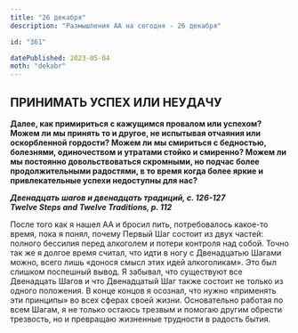 ```yaml
---
title: "26 декабря"
description: "Размышления АА на сегодня - 26 декабря"

id: "361"

datePublished: 2023-05-04
moth: "dekabr"
---
```


## ПРИНИМАТЬ УСПЕХ ИЛИ НЕУДАЧУ

**Далее, как примириться с кажущимся провалом или успехом? Можем ли мы принять
то и другое, не испытывая отчаяния или оскорбленной гордости? Можем ли мы
смириться с бедностью, болезнями, одиночеством и утратами стойко и смиренно?
Можем ли мы постоянно довольствоваться скромными, но подчас более
продолжительными радостями, в то время когда более яркие и привлекательные
успехи недоступны для нас?**

**_Двенадцать шагов и двенадцать традиций, с. 126-127  
Twelve Steps and Twelve Traditions, p. 112_**

После того как я нашел АА и бросил пить, потребовалось какое-то время, пока я
понял, почему Первый Шаг состоит из двух частей: полного бессилия перед
алкоголем и потери контроля над собой. Точно так же я долгое время считал, что
идти в ногу с Двенадцатью Шагами можно, всего лишь «донося смысл этих идей
алкоголикам». Это был слишком поспешный вывод. Я забывал, что существуют все
Двенадцать Шагов и что Двенадцатый Шаг также состоит не только из одного
положения. В конце концов я осознал, что нужно «применять эти принципы» во
всех сферах своей жизни. Основательно работая по всем Шагам, я не только
остаюсь трезвым и помогаю другим обрести трезвость, но и превращаю жизненные
трудности в радость бытия.
